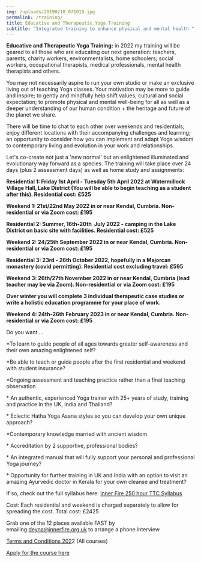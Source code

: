 ```yaml
---
img: /uploads/20190210_071019.jpg
permalink: /training/
title: Educative and Therapeutic Yoga Training
subtitle: "Integrated training to enhance physical and mental health "
---
```

**Educative and Therapeutic Yoga Training:** in 2022 my training will be geared to all those who are educating our next generation: teachers, parents, charity workers, environmentalists, home schoolers; social workers, occupational therapists, medical professionals, mental health therapists and others.

You may not necessarily aspire to run your own studio or make an exclusive living out of teaching Yoga classes. Your motivation may be more to guide and inspire; to gently and mindfully help shift values, cultural and social expectation; to promote physical and mental well-being for all as well as a deeper understanding of our human condition + the heritage and future of the planet we share.

There will be time to chat to each other over weekends and residentials; enjoy different locations with their accompanying challenges and learning; an opportunity to consider how you can implement and adapt Yoga wisdom to contemporary living and evolution in your work and relationships.

Let's co-create not just a 'new normal' but an enlightened illuminated and evolutionary way forward as a species. The training will take place over 24 days (plus 2 assessment days) as well as home study and assignments:

**Residential 1: Friday 1st April - Tuesday 5th April 2022 at Watermillock Village Hall, Lake District (You will be able to begin teaching as a student after this). Residential cost: £525**

**Weekend 1: 21st/22nd May 2022 in or near Kendal, Cumbria. Non-residential or via Zoom cost: £195**

**Residential 2: Summer, 16th-20th  July 2022 - camping in the Lake District on basic site with facilities. Residential cost: £525**

**Weekend 2: 24/25th September 2022 in or near Kendal, Cumbria. Non-residential or via Zoom cost: £195**

**Residential 3: 23rd - 26th October 2022, hopefully in a Majorcan monastery (covid permitting). Residential cost excluding travel: £595**

**Weekend 3: 26th/27th November 2022 in or near Kendal, Cumbria (lead teacher may be via Zoom). Non-residential or via Zoom cost: £195**

**Over winter you will complete 3 individual therapeutic case studies or write a holistic education programme for your place of work.**

**Weekend 4: 24th-26th February 2023 in or near Kendal, Cumbria. Non-residential or via Zoom cost: £195**

Do you want ...

\*To learn to guide people of all ages towards greater self-awareness and their own amazing enlightened self?

\*Be able to teach or guide people after the first residential and weekend with student insurance?

\*Ongoing assessment and teaching practice rather than a final teaching observation

\* An authentic, experienced Yoga trainer with 25+ years of study, training and practice in the UK, India and Thailand?

\* Eclectic Hatha Yoga Asana styles so you can develop your own unique approach?

\*Contemporary knowledge married with ancient wisdom

\* Accreditation by 2 supportive, professional bodies?

\* An integrated manual that will fully support your personal and professional Yoga journey?

\* Opportunity for further training in UK and India with an option to visit an amazing Ayurvedic doctor in Kerala for your own cleanse and treatment?

If so, check out the full syllabus here: [Inner Fire 250 hour TTC Syllabus](https://www.dropbox.com/s/v19cab91vz6qksc/Therapeutic%20Yoga%20TTC%20syllabus%202022.pdf?dl=0)

Cost: Each residential and weekend is charged separately to allow for spreading the cost. Total cost: £2425

Grab one of the 12 places available FAST by emailing [deyna@innerfire.org.uk](mailto:deyna@innerfire.org.uk) to arrange a phone interview

[Terms and Conditions 202](https://www.dropbox.com/s/xvbdumyojhcmytw/Terms%20and%20Conditions%202020.pdf?dl=0)2 (All courses)

[Apply for the course here](https://www.dropbox.com/s/hflm7xgv8mcbcew/Inner%20Fire%20TTC%20application%20form%202021.pdf?dl=0)
